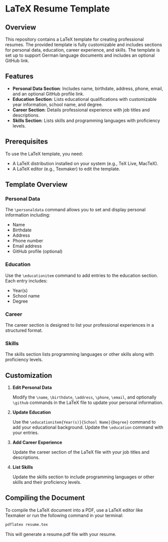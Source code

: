 # LaTeX Resume Template

## Overview

This repository contains a LaTeX template for creating professional resumes. The provided template is fully customizable and includes sections for personal data, education, career experience, and skills. The template is set up to support German language documents and includes an optional GitHub link.

## Features

- **Personal Data Section**: Includes name, birthdate, address, phone, email, and an optional GitHub profile link.
- **Education Section**: Lists educational qualifications with customizable year information, school name, and degree.
- **Career Section**: Details professional experience with job titles and descriptions.
- **Skills Section**: Lists skills and programming languages with proficiency levels.

## Prerequisites

To use the LaTeX template, you need:
- A LaTeX distribution installed on your system (e.g., TeX Live, MacTeX).
- A LaTeX editor (e.g., Texmaker) to edit the template.

## Template Overview

### Personal Data

The `\personaldata` command allows you to set and display personal information including:
- Name
- Birthdate
- Address
- Phone number
- Email address
- GitHub profile (optional)

### Education

Use the `\educationitem` command to add entries to the education section. Each entry includes:
- Year(s)
- School name
- Degree

### Career

The career section is designed to list your professional experiences in a structured format.

### Skills

The skills section lists programming languages or other skills along with proficiency levels.

## Customization

1. **Edit Personal Data**

   Modify the `\name`, `\birthdate`, `\address`, `\phone`, `\email`, and optionally `\github` commands in the LaTeX file to update your personal information.

2. **Update Education**

   Use the `\educationitem{Year(s)}{School Name}{Degree}` command to add your educational background. Update the `\education` command with your entries.

3. **Add Career Experience**

   Update the career section of the LaTeX file with your job titles and descriptions.

4. **List Skills**

   Update the skills section to include programming languages or other skills and their proficiency levels.

## Compiling the Document

To compile the LaTeX document into a PDF, use a LaTeX editor like Texmaker or run the following command in your terminal:

```bash
pdflatex resume.tex
```

This will generate a resume.pdf file with your resume.